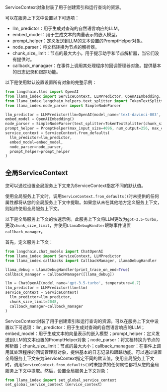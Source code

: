 ServiceContext对象封装了用于创建索引和运行查询的资源。

可以在服务上下文中设置以下可选项：

- llm_predictor：用于生成对查询的自然语言响应的LLM。
- embed_model：用于生成文本的向量表示的嵌入模型。
- prompt_helper：定义发送到LLM的文本设置的PromptHelper对象。
- node_parser：将文档转换为节点的解析器。
- chunk_size_limit：节点的最大大小。用于提示助手和节点解析器，当它们没有提供时。
- callback_managaer：在事件上调用其处理程序的回调管理器对象。提供基本的日志记录和跟踪功能。

以下是使用默认设置设置所有对象的完整示例：

```python
from langchain.llms import OpenAI
from llama_index import ServiceContext, LLMPredictor, OpenAIEmbedding, PromptHelper
from llama_index.langchain_helpers.text_splitter import TokenTextSplitter
from llama_index.node_parser import SimpleNodeParser

llm_predictor = LLMPredictor(llm=OpenAI(model_name='text-davinci-003', temperature=0))
embed_model = OpenAIEmbedding()
node_parser = SimpleNodeParser(text_splitter=TokenTextSplitter(chunk_size=1024, chunk_overlap=200))
prompt_helper = PromptHelper(max_input_size=4096, num_output=256, max_chunk_overlap=20, chunk_size_limit=1024)
service_context = ServiceContext.from_defaults(
  llm_predictor=llm_predictor,
  embed_model=embed_model,
  node_parser=node_parser,
  prompt_helper=prompt_helper
)
```

## 全局ServiceContext

您可以通过设置全局服务上下文来为ServiceContext指定不同的默认值。

使用全局服务上下文时，调用`ServiceContext.from_defaults()`时未提供的任何属性都将从您的全局服务上下文中提取。如果您从未在其他地方定义服务上下文，则始终使用全局服务上下文。

以下是全局服务上下文的快速示例。此服务上下文将LLM更改为`gpt-3.5-turbo`，更改`chunk_size_limit`，并使用`LlamaDebugHandler`跟踪事件设置`callback_manager`。

首先，定义服务上下文：

```python
from langchain.chat_models import ChatOpenAI
from llama_index import ServiceContext, LLMPredictor
from llama_index.callbacks import CallbackManager, LlamaDebugHandler

llama_debug = LlamaDebugHandler(print_trace_on_end=True)
callback_manager = CallbackManager([llama_debug])

llm = ChatOpenAI(model_name='gpt-3.5-turbo', temperature=0.7)
llm_predictor = LLMPredictor(llm=llm)
service_context = ServiceContext(
  llm_predictor=llm_predictor,
  chunk_size_limit=2048,
  callback_manager=callback_manager
)
```

ServiceContext封装了用于创建索引和运行查询的资源。可以在服务上下文中设置以下可选项：llm_predictor：用于生成对查询的自然语言响应的LLM；embed_model：用于生成文本的向量表示的嵌入模型；prompt_helper：定义发送到LLM的文本设置的PromptHelper对象；node_parser：将文档转换为节点的解析器；chunk_size_limit：节点的最大大小；callback_managaer：在事件上调用其处理程序的回调管理器对象，提供基本的日志记录和跟踪功能。可以通过设置全局服务上下文来为ServiceContext指定不同的默认值。使用全局服务上下文时，调用`ServiceContext.from_defaults()`时未提供的任何属性都将从您的全局服务上下文中提取。然后，设置全局服务上下文对象：
```python
from llama_index import set_global_service_context
set_global_service_context（service_context）
```